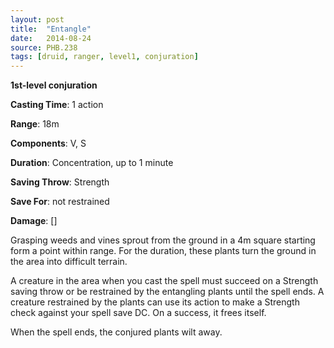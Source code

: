 ```yaml
---
layout: post
title:  "Entangle"
date:   2014-08-24
source: PHB.238
tags: [druid, ranger, level1, conjuration]
---
```


**1st-level conjuration**

**Casting Time**: 1 action

**Range**: 18m

**Components**: V, S

**Duration**: Concentration, up to 1 minute

**Saving Throw**: Strength

**Save For**: not restrained

**Damage**: []

Grasping weeds and vines sprout from the ground in a 4m square starting form a point within range. For the duration, these plants turn the ground in the area into difficult terrain.

A creature in the area when you cast the spell must succeed on a Strength saving throw or be restrained by the entangling plants until the spell ends. A creature restrained by the plants can use its action to make a Strength check against your spell save DC. On a success, it frees itself.

When the spell ends, the conjured plants wilt away.